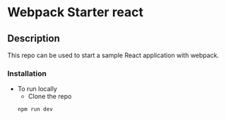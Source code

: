 # Webpack Starter react

## Description
This repo can be used to start a sample React application with webpack.

### Installation
- To run locally
  - Clone the repo
  ```
  npm run dev
  ```
